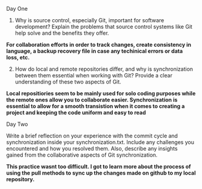 Day One

1. Why is source control, especially Git, important for software development? Explain the problems that source control systems like Git help solve and the benefits they offer.

**For collaboration efforts in order to track changes, create consistency in language, a backup recovery file in case any techinical errors or data loss, etc.**

2. How do local and remote repositories differ, and why is synchronization between them essential when working with Git? Provide a clear understanding of these two aspects of Git.

**Local repositiories seem to be mainly used for solo coding purposes while the remote ones allow you to collaborate easier. Synchronization is essential to allow for a smooth transistion when it comes to creating a project and keeping the code uniform and easy to read**

Day Two

Write a brief reflection on your experience with the commit cycle and synchronization inside your synchronization.txt. Include any challenges you encountered and how you resolved them. Also, describe any insights gained from the collaborative aspects of Git synchronization.

**This practice wasnt too difficult. I got to learn more about the process of using the pull methods to sync up the changes made on github to my local repository.**
